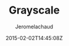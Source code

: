 ---
title: "Grayscale"
github: https://github.com/jeromelachaud/grayscale-theme
demo: http://jeromelachaud.com/grayscale-theme/
author: Jeromelachaud
ssg:
  - Jekyll
cms:
  - No Cms
date: 2015-02-02T14:45:08Z
github_branch: master
stale: true
---